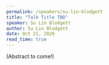 ```yaml
---
permalink: /speakers/su-lin-blodgett
title: "Talk Title TBD"
speaker: Su Lin Blodgett
author: Su Lin Blodgett
date: Oct 21, 2020
read_time: true
---
```


(Abstract to come!)

